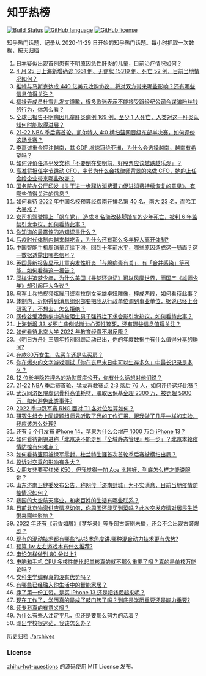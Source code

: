 # 知乎热榜
[![Build Status](https://github.com/ToWeLong/zhihu-hot-questions/workflows/CI/badge.svg)](https://github.com/ToWeLong/zhihu-hot-questions/actions)
[![GitHub language](https://img.shields.io/badge/language-golang-orange.svg)](https://golang.org/)
[![GitHub license](https://img.shields.io/github/license/ToWeLong/zhihu-hot-questions)](https://github.com/ToWeLong/zhihu-hot-questions/blob/main/LICENSE)

知乎热门话题，记录从 2020-11-29 日开始的知乎热门话题。每小时抓取一次数据，按天[归档](./archives)

<!-- BEGIN -->

1. [日本疑似出现首例患有不明原因急性肝炎的儿童，目前治疗情况如何？](https://www.zhihu.com/question/529978414)
1. [4 月 25 日上海新增确诊 1661 例、无症状 15319 例、死亡 52 例，目前当地情况如何？](https://www.zhihu.com/question/530047960)
1. [推特与马斯克达成 440 亿美元收购协议，将对双方带来哪些影响？还有哪些信息值得关注？](https://www.zhihu.com/question/530046826)
1. [福禄寿成员杜雪儿发文道歉，很多歌迷表示不能接受跟经纪公司合谋骗粉丝钱的行为，你怎么看？](https://www.zhihu.com/question/529956442)
1. [全球已报告不明病因儿童肝炎病例 169 例，至少 1 人死亡，人类对这一肝炎认知何时能取得进展？](https://www.zhihu.com/question/529726030)
1. [21-22 NBA 季后赛首轮，凯尔特人 4:0 横扫篮网晋级东部半决赛，如何评价这场比赛？](https://www.zhihu.com/question/530046275)
1. [李嘉诚重金押注越南，其 GDP 增速冠绝亚洲，为什么会选择越南，越南有希望吗？](https://www.zhihu.com/question/530004803)
1. [如何评价任泽平发文称「不要倒在黎明前，好股票应该越跌越乐观」？](https://www.zhihu.com/question/529880208)
1. [高准将担任字节跳动 CFO，字节为什么会找律师背景的来做 CFO，她的上任会给企业带来哪些改变？](https://www.zhihu.com/question/529982774)
1. [国务院办公厅印发《关于进一步释放消费潜力促进消费持续恢复的意见》，有哪些值得关注的信息？](https://www.zhihu.com/question/529957696)
1. [如何看待 2022 年中国名校预算经费南开排名第 40 名、南大 23 名，而哈工大暴涨？](https://www.zhihu.com/question/529779792)
1. [女司机驾驶撞上「飙车党」，造成 8 名骑改装脚踏车的少年死亡，被判 6 年监禁引发争议，如何看待此事？](https://www.zhihu.com/question/529919420)
1. [你知道的最震惊的冷知识是什么？](https://www.zhihu.com/question/519996527)
1. [后疫时代体制内越来越吃香，为什么还有那么多年轻人离开体制?](https://www.zhihu.com/question/526464015)
1. [中国智能手机周销量连续下滑，回到十年前水平，哪些原因造成这一局面？这一数据透露出哪些信号？](https://www.zhihu.com/question/530064963)
1. [英国最新报告显示儿童突发性肝炎「与腺病毒有关」，有「合并感染」等可能，如何看待这一报告？](https://www.zhihu.com/question/530071331)
1. [同样讲追梦少年，为什么美国《寻梦环游记》可以风靡世界，而国产《雄师少年》却引起巨大争议？](https://www.zhihu.com/question/529836903)
1. [乌军士兵拍视频炫耀用绞索拉倒女英雄卓娅雕像，摔成两段，如何看待此事？](https://www.zhihu.com/question/529712206)
1. [体制内，近期得到消息组织部要把我从行政单位调到事业单位，据说已经上会研究了，不想去，怎么拒绝？](https://www.zhihu.com/question/529816285)
1. [网传谷爱凌跑步中途被陌生男子强行拦下求合影引发热议，如何看待此事？](https://www.zhihu.com/question/529994798)
1. [上海新增 33 岁死亡病例诊断为心源性猝死，还有哪些信息值得关注？](https://www.zhihu.com/question/530066454)
1. [如何看待北京大学 2022 年教育经费不增反降？](https://www.zhihu.com/question/529710515)
1. [《明日方舟》三周年特别回顾活动已出，你的年度数据中有什么值得分享的瞬间?](https://www.zhihu.com/question/529779413)
1. [存款80万女生，先买车还是先买房？](https://www.zhihu.com/question/529875674)
1. [你在爆火的文字游戏测试「你在丧尸末日中可以生存多久」中最长记录是多久？](https://www.zhihu.com/question/529901833)
1. [12 位长年隐姓埋名的功勋首度公开，你有什么话想对他们说？](https://www.zhihu.com/question/529938126)
1. [21-22 NBA 季后赛首轮，猛龙再救赛点 2:3 落后 76 人，如何评价这场比赛？](https://www.zhihu.com/question/530048641)
1. [武汉同济医院虚记骨科高值耗材，骗取医保基金超 2300 万，被罚超 5900 万，如何避免此类事件?](https://www.zhihu.com/question/528909327)
1. [2022 季中冠军赛 RNG 面对 T1 各对位胜算如何？](https://www.zhihu.com/question/529731672)
1. [研究生组会上同课题组师兄听取了我的工作汇报，跟我做了几乎一样的实验，我应该怎么处理?](https://www.zhihu.com/question/524078167)
1. [还有 5 个月发布 iPhone 14，苹果为什么会增产 1000 万台 iPhone 13？](https://www.zhihu.com/question/529880935)
1. [如何看待胡锡进称「北京决不能走到『全域静态管理』那一步」？北京本轮疫情防控有何难点？](https://www.zhihu.com/question/529945627)
1. [如何看待篮网被绿军零封，杜兰特生涯首次首轮季后赛被横扫出局？](https://www.zhihu.com/question/530060190)
1. [投诉对空乘的影响有多大？](https://www.zhihu.com/question/57964176)
1. [女朋友非要买红米 K50，但我觉得一加 Ace 比较好，到底怎么样才能说服她？](https://www.zhihu.com/question/529900503)
1. [山东济南卫健委发布公告，称网传「济南封城」为不实消息，目前当地疫情防控情况如何？](https://www.zhihu.com/question/529705198)
1. [我国的太空航天事业，和老百姓的生活有哪些联系？](https://www.zhihu.com/question/529072962)
1. [目前北京物资供应情况如何，你周围还能买到菜吗？此次突发疫情对居民生活带来哪些影响？](https://www.zhihu.com/question/529789792)
1. [2022 年还有《沉香如屑》《梦华录》等多部古装剧未播，还会不会出现古装爆剧？](https://www.zhihu.com/question/529411778)
1. [现有的混动技术都有哪些?从技术角度讲,哪种混合动力技术更有优势?](https://www.zhihu.com/question/39246535)
1. [预算 1w 左右游戏本有什么推荐?](https://www.zhihu.com/question/526710977)
1. [申论怎样做到 80 分以上?](https://www.zhihu.com/question/319949752)
1. [电脑和手机 CPU 多核性能比起单核真的就不那么重要了吗？真的是单核万能论吗？](https://www.zhihu.com/question/529482894)
1. [文科生学编程真的没有优势吗？](https://www.zhihu.com/question/529216912)
1. [有哪些已经融入你生活中的智能家居？](https://www.zhihu.com/question/529918535)
1. [挣了第一份工资，是买 iPhone 13 还是把钱攒起来呢？](https://www.zhihu.com/question/529061458)
1. [现在工作了，学历真的是成了敲门砖了吗？到底是学历重要还是能力重要?](https://www.zhihu.com/question/529879411)
1. [读专科真的有意义吗？](https://www.zhihu.com/question/530051182)
1. [为什么有些人注定平凡，但还是要那么努力的活着？](https://www.zhihu.com/question/529506509)
1. [刚出学校很迷茫，我该怎么办？](https://www.zhihu.com/question/530037480)

<!-- END -->

历史归档 [./archives](./archives)


### License
[zhihu-hot-questions](https://github.com/towelong/zhihu-hot-questions) 的源码使用 MIT License 发布。